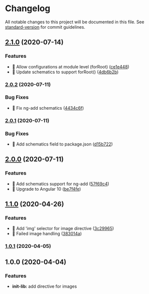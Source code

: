 # Changelog

All notable changes to this project will be documented in this file. See [standard-version](https://github.com/conventional-changelog/standard-version) for commit guidelines.

## [2.1.0](https://github.com/iresa-org/ngx-imagely/compare/v2.0.2...v2.1.0) (2020-07-14)


### Features

* 🎸 Allow configurations at module level (forRoot) ([ce1e448](https://github.com/iresa-org/ngx-imagely/commit/ce1e4481af8be2dd75c4d3e469bb5c9e88b6e35d))
* 🎸 Update schematics to support forRoot() ([4db6b2b](https://github.com/iresa-org/ngx-imagely/commit/4db6b2bb71bb948fa2c1d07f7a7d84ab83b52ba1))

### [2.0.2](https://github.com/iresa-org/ngx-imagely/compare/v2.0.1...v2.0.2) (2020-07-11)


### Bug Fixes

* 🐛 Fix ng-add schematics ([4434c6f](https://github.com/iresa-org/ngx-imagely/commit/4434c6f2eca4fc3e51f7c483c77410a5da2a312f))

### [2.0.1](https://github.com/iresa-org/ngx-imagely/compare/v2.0.0...v2.0.1) (2020-07-11)


### Bug Fixes

* 🐛 Add schematics field to package.json ([d15b722](https://github.com/iresa-org/ngx-imagely/commit/d15b7227fa39f8a0f0ece9f6ff35befba98497c7))

## [2.0.0](https://github.com/iresa-org/ngx-imagely/compare/v1.1.0...v2.0.0) (2020-07-11)


### Features

* 🎸 Add schematics support for ng-add ([57f69c4](https://github.com/iresa-org/ngx-imagely/commit/57f69c4712276389d4f9ce07d37a52b822566cfe))
* 🎸 Upgrade to Angular 10 ([be7f4fe](https://github.com/iresa-org/ngx-imagely/commit/be7f4fe51eacd268ebeb43c7e08fdc00f62ac5e3))

## [1.1.0](https://github.com/iresa-org/ngx-imagely/compare/v1.0.1...v1.1.0) (2020-04-26)


### Features

* 🎸 Add 'img' selector for image directive ([3c29965](https://github.com/iresa-org/ngx-imagely/commit/3c2996575225db232b03e1212e3a97bcda9c0142))
* 🎸 Failed image handling ([383014a](https://github.com/iresa-org/ngx-imagely/commit/383014ab1ed7917940ea1185e348fb33a0e04dda))

### [1.0.1](https://github.com/iresa-org/ngx-imagely/compare/v1.0.0...v1.0.1) (2020-04-05)

## 1.0.0 (2020-04-04)
### Features

- **init-lib:** add directive for images
